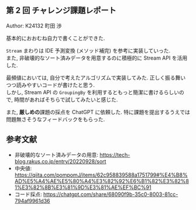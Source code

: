 ## 第 2 回 チャレンジ課題レポート

Author: K24132 町田 渉

基本的におおむね自力で書くことができた.

`Stream` まわりは IDE 予測変換 (メソッド補完) を参考に実装していった.  
また, 非破壊的なソート済みデータを用意するのに積極的に Stream API を活用した.

最頻値においては, 自分で考えたアルゴリズムで実装してみた. 正しく振る舞いつつ読みやすいコードが書けたと思う.  
しかし, Stream API の `GroupingBy` を利用するともっと簡潔に書けるらしいので, 時間があればそちらで試してみたいと感じた.

また, **厳しめの**課題の採点を ChatGPT に依頼した. 特に課題を提出するうえでは問題無さそうなフィードバックをもらった.

## 参考文献

- 非破壊的なソート済みデータの用意: <https://tech-blog.rakus.co.jp/entry/20220928/sort>
- 中央値: <https://qiita.com/pompomJ/items/62c958839588a1751799#%E4%B8%AD%E5%A4%AE%E5%80%A4%E3%82%92%E6%B1%82%E3%82%81%E3%82%8B%E3%81%9D%E3%81%AE%EF%BC%91>
- コード採点: <https://chatgpt.com/share/68090f9b-35c0-8003-81cc-794af9961d36>
